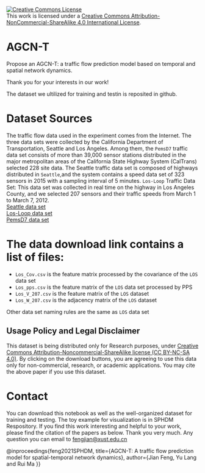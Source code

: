 <a rel="license" href="http://creativecommons.org/licenses/by-nc-sa/4.0/"><img alt="Creative Commons License" style="border-width:0" src="https://i.creativecommons.org/l/by-nc-sa/4.0/88x31.png" /></a><br />This work is licensed under a <a rel="license" href="http://creativecommons.org/licenses/by-nc-sa/4.0/">Creative Commons Attribution-NonCommercial-ShareAlike 4.0 International License</a>.

AGCN-T
===
Propose an AGCN-T: a traffic flow prediction model based on temporal and spatial network dynamics.

Thank you for your interests in our work!

The dataset we ultilized for training and testin is reposited in github.

Dataset Sources
===
The traffic flow data used in the experiment comes from the Internet. The three data sets were collected by the California Department of Transportation, Seattle and Los Angeles. Among them, the ```PemsD7``` traffic data set consists of more than 39,000 sensor stations distributed in the major metropolitan areas of the California State Highway System (CalTrans) selected 228 site data. The Seattle traffic data set is composed of highways distributed in ```Seattle```,and  the system contains a speed data set of 323 sensors in 2015 with a sampling interval of 5 minutes. ```Los-Loop``` Traffic Data Set: This data set was collected in real time on the highway in Los Angeles County, and we selected 207 sensors and their traffic speeds from March 1 to March 7, 2012.
<BR>[Seattle data set](https://github.com/I-am-YuLang/Seattle-Loop-Data)
<BR>[Los-Loop data set](https://github.com/I-am-YuLang/T-GCN/tree/master/data)
<BR>[PemsD7 data set](https://github.com/I-am-YuLang/STGCN/tree/master/datasets)

The data download link contains a list of files:
===
* ```Los_Cov.csv``` is the feature matrix processed by the covariance of the ```LOS``` data set
* ```Los_pps.csv``` is the feature matrix of the ```LOS``` data set processed by PPS 
* ```Los_V_207.csv``` is the feature matrix of the ```LOS``` dataset
* ```Los_W_207.csv```  is the adjacency matrix of the ```LOS``` dataset
  
Other data set naming rules are the same as ```LOS``` data set
  

## Usage Policy and Legal Disclaimer
This dataset is being distributed only for Research purposes, under [Creative Commons Attribution-Noncommercial-ShareAlike license (CC BY-NC-SA 4.0)](https://creativecommons.org/licenses/by-nc-sa/4.0/). By clicking on the download buttons, you are agreeing to use this data only for non-commercial, research, or academic applications. You may cite the above paper if you use this dataset.  
  
Contact
===
You can download this notebook as well as the well-organized dataset for training and testing. The toy example for visualization is in SPHDM Respository. If you find this work interesting and helpful to your work, please find the citation of the papers as below. Thank you very much. Any question you can email to fengjian@xust.edu.cn

@inproceedings{feng2021SPHDM, title={AGCN-T: A traffic flow prediction model for spatial-temporal network dynamics}, author={Jian Feng, Yu Lang and Rui Ma }}
